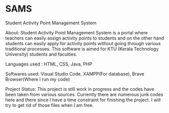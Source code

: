 # SAMS
Student Activity Point Management System


About:
Student Activity Point Management System is a portal where teachers can easily assign activity points to students and on the other hand students can easily apply for activity points without going through various traditional processes. This software is aimed for KTU (Kerala Technology University) students and faculties.

Languages used :
HTML, CSS, Java, PHP

Softwares used:
Visual Studio Code, XAMPP(For database), Brave Browser(Where I run my code)

Project Status:
This project is still work in progress and the codes have been taken from various sources. Currently there are numerous junk codes here and there since I have a time constraint for finishing the project. I will try to get rid of those files when I am free.
